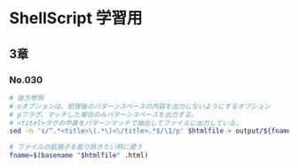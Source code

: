 # ShellScript 学習用

## 3章
### No.030
```bash
# 後方参照
# nオプションは、処理後のパターンスペースの内容を出力しないようにするオプション
# pフラグ、マッチした場合のみパターンスペースを出力する。
# <titel>タグの中身をパターンマッチで抽出してファイルに出力している。
sed -n 's/^.*<title>\(.*\)<\/title>.*$/\1/p' $htmlfile > output/${fname}.txt
```
```bash
# ファイルの拡張子を取り除きたい時に使う
fname=$(basename "$htmlfile" .html)
```


